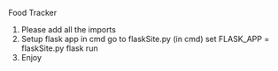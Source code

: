 Food Tracker 
1. Please add all the imports
2. Setup flask app in cmd
	go to flaskSite.py (in cmd)
	set FLASK_APP = flaskSite.py
	flask run  
3. Enjoy